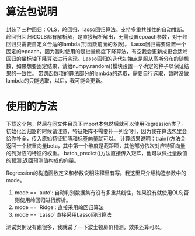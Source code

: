 # 算法包说明
封装了三种回归：OLS，岭回归，lasso回归算法。支持多重共线性的自动推断。
岭回归回归和OLS都有解析解，是直接解析解出，无需设置epoach参数，对于岭回归只需要自定义合适的lambda(罚函数前面的系数)。
Lasso回归需要设置一个固定的epoach，因为暂时使用的是批量梯度下降算法，有空我会更新成更合适岭回归的坐标轴下降算法进行实现。Lasso回归的迭代初始点是服从高斯分布的随机数，如果想要固定结果，请给numpy.random()模块设置一个确定的种子以保证结果的一致性。
带罚函数项的算法部分的lambda的选取，需要自行选取，暂时没做lambda的只能选取，以后，我可能会更新。

# 使用的方法
下载这个包，然后在同文件目录下import本包然后就可以使用Regression类了。
初始化回归器的时候请注意，特征矩阵不需要补一列全1列，因为我在算法包里会给你补全，传入原始特征矩阵和标签向量就可以。
计算结果说明：train()方法会返回一个权重向量beta，其中第一个维度是截距项，其他部分依次对应特征向量的列对应的特征的权重。
batch_predict()方法直接传入矩阵，他可以做批量数值的预测,返回预测值构成的向量。

Regression的构造函数定义和参数说明注释里有写。我这里只介绍构造参数中的mode。
1. mode == 'auto':
    自动判别数据集有没有多重共线性，如果没有就使用OLS;否则使用岭回归进行解析。
2. mode == 'Ridge':
    直接采用岭回归算法
3. mode == ‘Lasso’
    直接采用Lasso回归算法
    
测试案例没有跑很多，我就试了一下波士顿房价预测，效果还算可以。



